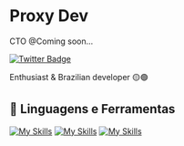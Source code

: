 # Proxy Dev

CTO @Coming soon...

[![Twitter Badge](https://img.shields.io/badge/-@proxydev_1-00875f?style=flat-square&labelColor=00875f&logo=twitter&logoColor=white&link=https://twitter.com/proxydev_1)](https://twitter.com/proxydev_1) 

Enthusiast & Brazilian developer 🟡🟢

## 🔨 Linguagens e Ferramentas

[![My Skills](https://skillicons.dev/icons?i=javascript,nodejs)](https://skillicons.dev)
[![My Skills](https://skillicons.dev/icons?i=react,tailwind)](https://skillicons.dev)
[![My Skills](https://skillicons.dev/icons?i=vscode,figma)](https://skillicons.dev)
